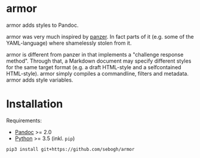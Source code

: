 # armor

armor adds styles to Pandoc. 

armor was very much inspired by [panzer]. In fact parts of it (e.g. some of the YAML-language) where shamelessly stolen from it. 

armor is different from panzer in that implements a "challenge response method". Through that, a Markdown document may specify different styles for the same target format (e.g. a draft HTML-style and a selfcontained HTML-style). armor simply compiles a commandline, filters and metadata. armor adds style variables.

# Installation

Requirements:

-    [Pandoc] >= 2.0
-    [Python] >= 3.5 (inkl. `pip`)

````bash
pip3 install git+https://github.com/sebogh/armor
````

[Pandoc]: https://pandoc.org/
[Python]: https://www.python.org/downloads/
[panzer]: https://github.com/msprev/panzer
